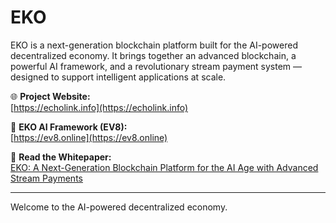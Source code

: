 # EKO

EKO is a next-generation blockchain platform built for the AI-powered decentralized economy. It brings together an advanced blockchain, a powerful AI framework, and a revolutionary stream payment system — designed to support intelligent applications at scale.

🌐 **Project Website:**  
[https://echolink.info](https://echolink.info)

🤖 **EKO AI Framework (EV8):**  
[https://ev8.online](https://ev8.online)

📄 **Read the Whitepaper:**  
[EKO: A Next-Generation Blockchain Platform for the AI Age with Advanced Stream Payments](https://github.com/EchoLinkTech/EKO-Blockchain/blob/main/EKO%20Blockchain%3A%20A%20Next-Generation%20Blockchain%20for%20the%20AI%20Age%20with%20Advanced%20Stream%20Payments.md)

---

Welcome to the AI-powered decentralized economy.
